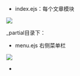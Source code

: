- index.ejs：每个文章模块

![](D:\blogTest\themes\moye\文件信息\index.png)







_partial目录下：



- menu.ejs 右侧菜单栏

![](D:\blogTest\themes\moye\文件信息\menu.png)

  - 
